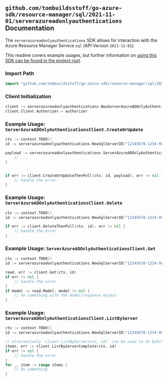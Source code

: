 
## `github.com/tombuildsstuff/go-azure-sdk/resource-manager/sql/2021-11-01/serverazureadonlyauthentications` Documentation

The `serverazureadonlyauthentications` SDK allows for interaction with the Azure Resource Manager Service `sql` (API Version `2021-11-01`).

This readme covers example usages, but further information on [using this SDK can be found in the project root](https://github.com/tombuildsstuff/go-azure-sdk/tree/main/docs).

### Import Path

```go
import "github.com/tombuildsstuff/go-azure-sdk/resource-manager/sql/2021-11-01/serverazureadonlyauthentications"
```


### Client Initialization

```go
client := serverazureadonlyauthentications.NewServerAzureADOnlyAuthenticationsClientWithBaseURI("https://management.azure.com")
client.Client.Authorizer = authorizer
```


### Example Usage: `ServerAzureADOnlyAuthenticationsClient.CreateOrUpdate`

```go
ctx := context.TODO()
id := serverazureadonlyauthentications.NewSqlServerID("12345678-1234-9876-4563-123456789012", "example-resource-group", "serverValue")

payload := serverazureadonlyauthentications.ServerAzureADOnlyAuthentication{
	// ...
}


if err := client.CreateOrUpdateThenPoll(ctx, id, payload); err != nil {
	// handle the error
}
```


### Example Usage: `ServerAzureADOnlyAuthenticationsClient.Delete`

```go
ctx := context.TODO()
id := serverazureadonlyauthentications.NewSqlServerID("12345678-1234-9876-4563-123456789012", "example-resource-group", "serverValue")

if err := client.DeleteThenPoll(ctx, id); err != nil {
	// handle the error
}
```


### Example Usage: `ServerAzureADOnlyAuthenticationsClient.Get`

```go
ctx := context.TODO()
id := serverazureadonlyauthentications.NewSqlServerID("12345678-1234-9876-4563-123456789012", "example-resource-group", "serverValue")

read, err := client.Get(ctx, id)
if err != nil {
	// handle the error
}
if model := read.Model; model != nil {
	// do something with the model/response object
}
```


### Example Usage: `ServerAzureADOnlyAuthenticationsClient.ListByServer`

```go
ctx := context.TODO()
id := serverazureadonlyauthentications.NewSqlServerID("12345678-1234-9876-4563-123456789012", "example-resource-group", "serverValue")

// alternatively `client.ListByServer(ctx, id)` can be used to do batched pagination
items, err := client.ListByServerComplete(ctx, id)
if err != nil {
	// handle the error
}
for _, item := range items {
	// do something
}
```
